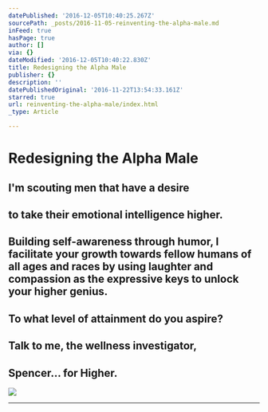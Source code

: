 ```yaml
---
datePublished: '2016-12-05T10:40:25.267Z'
sourcePath: _posts/2016-11-05-reinventing-the-alpha-male.md
inFeed: true
hasPage: true
author: []
via: {}
dateModified: '2016-12-05T10:40:22.830Z'
title: Redesigning the Alpha Male
publisher: {}
description: ''
datePublishedOriginal: '2016-11-22T13:54:33.161Z'
starred: true
url: reinventing-the-alpha-male/index.html
_type: Article

---
```

# Redesigning the Alpha Male

## I'm scouting men that have a desire

## to take their emotional intelligence higher.

## Building self-awareness through humor, I facilitate your growth towards fellow humans of all ages and races by using laughter and compassion as the expressive keys to unlock your higher genius.

## To what level of attainment do you aspire?

## Talk to me, the wellness investigator,

## Spencer... for Higher.
![](https://the-grid-user-content.s3-us-west-2.amazonaws.com/d95784b9-865b-432c-b745-1229e68a073b.jpg)

---